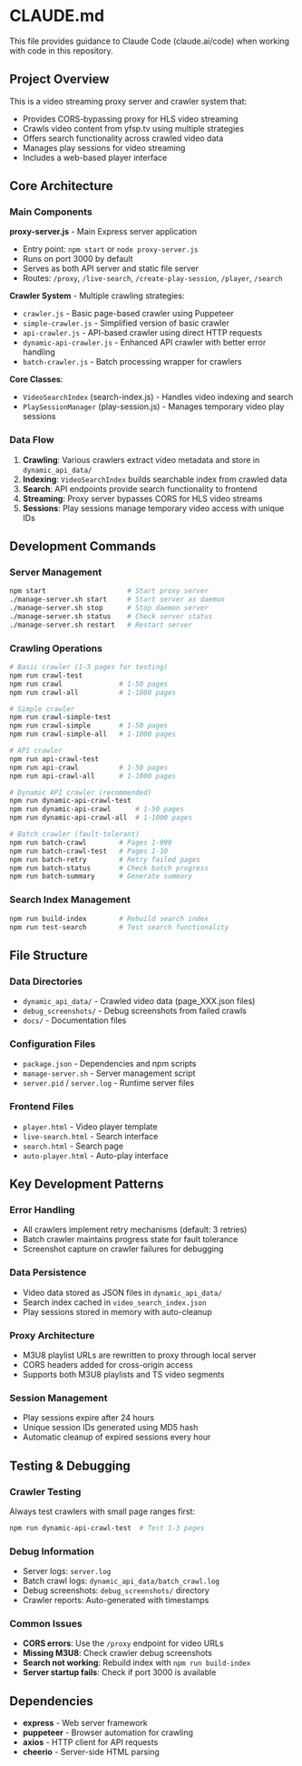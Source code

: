 # CLAUDE.md

This file provides guidance to Claude Code (claude.ai/code) when working with code in this repository.

## Project Overview

This is a video streaming proxy server and crawler system that:
- Provides CORS-bypassing proxy for HLS video streaming
- Crawls video content from yfsp.tv using multiple strategies
- Offers search functionality across crawled video data
- Manages play sessions for video streaming
- Includes a web-based player interface

## Core Architecture

### Main Components

**proxy-server.js** - Main Express server application
- Entry point: `npm start` or `node proxy-server.js`
- Runs on port 3000 by default
- Serves as both API server and static file server
- Routes: `/proxy`, `/live-search`, `/create-play-session`, `/player`, `/search`

**Crawler System** - Multiple crawling strategies:
- `crawler.js` - Basic page-based crawler using Puppeteer
- `simple-crawler.js` - Simplified version of basic crawler  
- `api-crawler.js` - API-based crawler using direct HTTP requests
- `dynamic-api-crawler.js` - Enhanced API crawler with better error handling
- `batch-crawler.js` - Batch processing wrapper for crawlers

**Core Classes**:
- `VideoSearchIndex` (search-index.js) - Handles video indexing and search
- `PlaySessionManager` (play-session.js) - Manages temporary video play sessions

### Data Flow

1. **Crawling**: Various crawlers extract video metadata and store in `dynamic_api_data/`
2. **Indexing**: `VideoSearchIndex` builds searchable index from crawled data  
3. **Search**: API endpoints provide search functionality to frontend
4. **Streaming**: Proxy server bypasses CORS for HLS video streams
5. **Sessions**: Play sessions manage temporary video access with unique IDs

## Development Commands

### Server Management
```bash
npm start                    # Start proxy server
./manage-server.sh start     # Start server as daemon
./manage-server.sh stop      # Stop daemon server
./manage-server.sh status    # Check server status
./manage-server.sh restart   # Restart server
```

### Crawling Operations
```bash
# Basic crawler (1-3 pages for testing)
npm run crawl-test
npm run crawl              # 1-50 pages
npm run crawl-all          # 1-1000 pages

# Simple crawler
npm run crawl-simple-test
npm run crawl-simple       # 1-50 pages
npm run crawl-simple-all   # 1-1000 pages

# API crawler
npm run api-crawl-test
npm run api-crawl          # 1-50 pages  
npm run api-crawl-all      # 1-1000 pages

# Dynamic API crawler (recommended)
npm run dynamic-api-crawl-test
npm run dynamic-api-crawl      # 1-50 pages
npm run dynamic-api-crawl-all  # 1-1000 pages

# Batch crawler (fault-tolerant)
npm run batch-crawl        # Pages 1-999
npm run batch-crawl-test   # Pages 1-10
npm run batch-retry        # Retry failed pages
npm run batch-status       # Check batch progress
npm run batch-summary      # Generate summary
```

### Search Index Management
```bash
npm run build-index        # Rebuild search index
npm run test-search        # Test search functionality
```

## File Structure

### Data Directories
- `dynamic_api_data/` - Crawled video data (page_XXX.json files)
- `debug_screenshots/` - Debug screenshots from failed crawls
- `docs/` - Documentation files

### Configuration Files
- `package.json` - Dependencies and npm scripts
- `manage-server.sh` - Server management script
- `server.pid` / `server.log` - Runtime server files

### Frontend Files
- `player.html` - Video player template
- `live-search.html` - Search interface
- `search.html` - Search page
- `auto-player.html` - Auto-play interface

## Key Development Patterns

### Error Handling
- All crawlers implement retry mechanisms (default: 3 retries)
- Batch crawler maintains progress state for fault tolerance
- Screenshot capture on crawler failures for debugging

### Data Persistence  
- Video data stored as JSON files in `dynamic_api_data/`
- Search index cached in `video_search_index.json`
- Play sessions stored in memory with auto-cleanup

### Proxy Architecture
- M3U8 playlist URLs are rewritten to proxy through local server
- CORS headers added for cross-origin access
- Supports both M3U8 playlists and TS video segments

### Session Management
- Play sessions expire after 24 hours
- Unique session IDs generated using MD5 hash
- Automatic cleanup of expired sessions every hour

## Testing & Debugging

### Crawler Testing
Always test crawlers with small page ranges first:
```bash
npm run dynamic-api-crawl-test  # Test 1-3 pages
```

### Debug Information
- Server logs: `server.log`
- Batch crawl logs: `dynamic_api_data/batch_crawl.log`
- Debug screenshots: `debug_screenshots/` directory
- Crawler reports: Auto-generated with timestamps

### Common Issues
- **CORS errors**: Use the `/proxy` endpoint for video URLs
- **Missing M3U8**: Check crawler debug screenshots
- **Search not working**: Rebuild index with `npm run build-index`
- **Server startup fails**: Check if port 3000 is available

## Dependencies

- **express** - Web server framework
- **puppeteer** - Browser automation for crawling
- **axios** - HTTP client for API requests  
- **cheerio** - Server-side HTML parsing